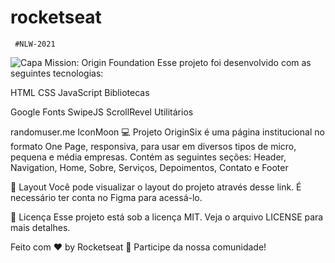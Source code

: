 # rocketseat
     #NLW-2021
  ![Capa](https://user-images.githubusercontent.com/89810381/143436493-e3949612-51b5-40ce-9df6-8197aa95f7e7.png)
Mission: Origin Foundation
            Esse projeto foi desenvolvido com as seguintes tecnologias: 

HTML
CSS
JavaScript
Bibliotecas

Google Fonts
SwipeJS
ScrollRevel
Utilitários

randomuser.me
IconMoon
💻 Projeto
OriginSix é uma página institucional no formato One Page, responsiva, para usar em diversos tipos de micro, pequena e média empresas. Contém as seguintes seções: Header, Navigation, Home, Sobre, Serviços, Depoimentos, Contato e Footer

🔖 Layout
Você pode visualizar o layout do projeto através desse link. É necessário ter conta no Figma para acessá-lo.

📝 Licença
Esse projeto está sob a licença MIT. Veja o arquivo LICENSE para mais detalhes.

Feito com ♥ by Rocketseat 👋 Participe da nossa comunidade!
      
